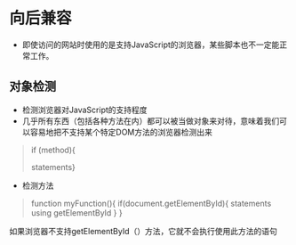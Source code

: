 # 向后兼容
- 即使访问的网站时使用的是支持JavaScript的浏览器，某些脚本也不一定能正常工作。
## 对象检测
- 检测浏览器对JavaScript的支持程度
- 几乎所有东西（包括各种方法在内）都可以被当做对象来对待，意味着我们可以容易地把不支持某个特定DOM方法的浏览器检测出来
> if (method){
>     
> statements}
- 检测方法
>function myFunction(){
>if(document.getElementById){
>   statements using getElementById
>   }
>}

如果浏览器不支持getElementById（）方法，它就不会执行使用此方法的语句

